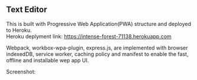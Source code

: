 ## Text Editor

This is built with Progressive Web Application(PWA) structure and deployed to Heroku.<br>
Heroku deplyment link: https://intense-forest-71138.herokuapp.com

Webpack, workbox-wpa-plugin, express.js, are implemented with browser indexedDB, service worker, caching policy and manifest to enable the fast, offline and installable wep app UI.

Screenshot: <imag src="./client/src/images/jatetexteditor.pnp">
